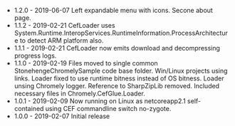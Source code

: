 
* 1.2.0 - 2019-06-07 Left expandable menu with icons. Secone about page.
* 1.1.2 - 2019-02-21 CefLoader uses System.Runtime.InteropServices.RuntimeInformation.ProcessArchitecture to detect ARM platform also.
* 1.1.1 - 2019-02-21 CefLoader now emits download and decompressing progress logs.
* 1.1.0 - 2019-02-19 Files moved to single common StonehengeChromelySample code base folder. Win/Linux projects using links.
	      Loader fixed to use runtime bitness instead of OS bitness. Loader unsing Chromely logger.
		  Reference to SharpZipLib removed. Included necessary files in Chromely.CefGlue.Loader.
* 1.0.1 - 2019-02-09 Now running on Linux as netcoreapp2.1 self-contained using CEF commandline switch no-zygote.
* 1.0.0 - 2019-02-07 Initial release

